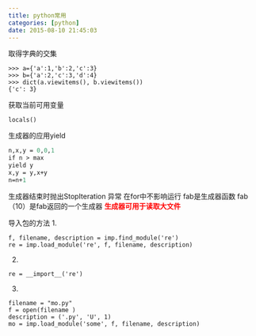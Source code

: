 ```yaml
---
title: python常用
categories: [python]
date: 2015-08-10 21:45:03
---
```


取得字典的交集
```
>>> a={'a':1,'b':2,'c':3}
>>> b={'a':2,'c':3,'d':4}
>>> dict(a.viewitems(), b.viewitems())
{'c': 3}
```
获取当前可用变量
```vars()
locals()

```
生成器的应用yield
```def fab(max):
n,x,y = 0,0,1
if n > max
yield y
x,y = y,x+y
n=n+1
```
生成器结束时抛出StopIteration 异常 在for中不影响运行
fab是生成器函数
fab（10）是fab返回的一个生成器
<strong><span style="color: #ff0000;">生成器可用于读取大文件</span></strong>

导入包的方法
1.
```
f, filename, description = imp.find_module('re')
re = imp.load_module('re', f, filename, description)
```
2.
```
re = __import__('re')
```
3.
```
filename = "mo.py"
f = open(filename )
description = ('.py', 'U', 1)
mo = imp.load_module('some', f, filename, description)
```

